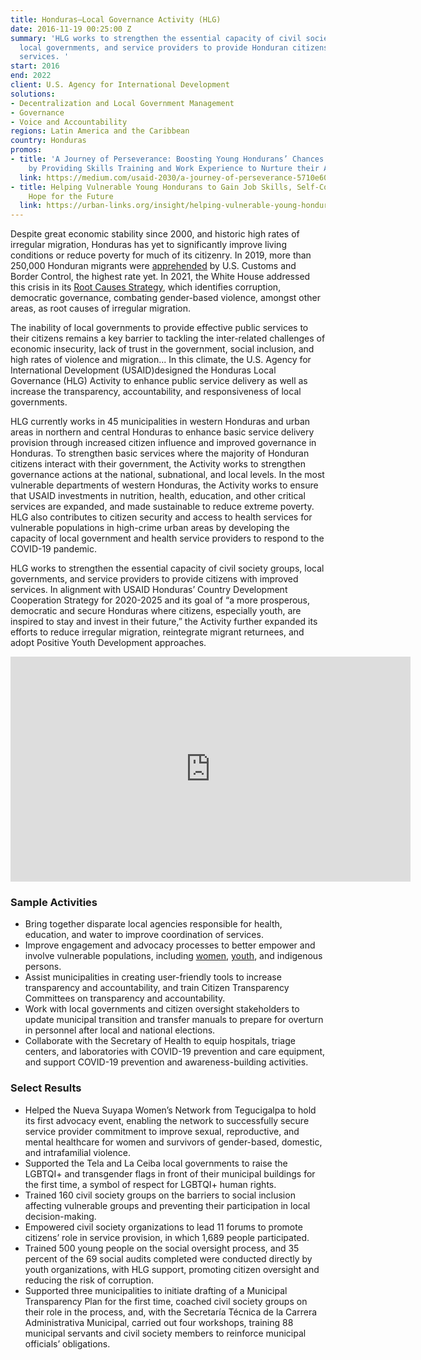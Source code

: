 ```yaml
---
title: Honduras—Local Governance Activity (HLG)
date: 2016-11-19 00:25:00 Z
summary: 'HLG works to strengthen the essential capacity of civil society groups,
  local governments, and service providers to provide Honduran citizens with improved
  services. '
start: 2016
end: 2022
client: U.S. Agency for International Development
solutions:
- Decentralization and Local Government Management
- Governance
- Voice and Accountability
regions: Latin America and the Caribbean
country: Honduras
promos:
- title: 'A Journey of Perseverance: Boosting Young Hondurans’ Chances at Success
    by Providing Skills Training and Work Experience to Nurture their Abilities'
  link: https://medium.com/usaid-2030/a-journey-of-perseverance-5710e609cb57
- title: Helping Vulnerable Young Hondurans to Gain Job Skills, Self-Confidence, and
    Hope for the Future
  link: https://urban-links.org/insight/helping-vulnerable-young-hondurans-to-gain-job-skills-self-confidence-and-hope-for-the-future/
---
```


Despite great economic stability since 2000, and historic high rates of irregular migration, Honduras has yet to significantly improve living conditions or reduce poverty for much of its citizenry. In 2019, more than 250,000 Honduran migrants were [apprehended](https://www.cbp.gov/newsroom/stats/southwest-land-border-encounters/usbp-sw-border-apprehensions) by U.S. Customs and Border Control, the highest rate yet. In 2021, the White House addressed this crisis in its [Root Causes Strategy](https://www.whitehouse.gov/wp-content/uploads/2021/07/Root-Causes-Strategy.pdf), which identifies corruption, democratic governance, combating gender-based violence, amongst other areas, as root causes of irregular migration. 

The inability of local governments to provide effective public services to their citizens remains a key barrier to tackling the inter-related challenges of economic insecurity, lack of trust in the government, social inclusion, and high rates of violence and migration...
In this climate, the U.S. Agency for International Development (USAID)designed the Honduras Local Governance (HLG) Activity to enhance public service delivery as well as increase the transparency, accountability, and responsiveness of local governments.

HLG currently works in 45 municipalities in western Honduras and urban areas in northern and central Honduras to enhance basic service delivery provision through increased citizen influence and improved governance in Honduras. To strengthen basic services where the majority of Honduran citizens interact with their government, the Activity works to strengthen governance actions at the national, subnational, and local levels. In the most vulnerable departments of western Honduras, the Activity works to ensure that USAID investments in nutrition, health,  education, and other critical services are expanded, and made sustainable to reduce extreme poverty. HLG also contributes to citizen security and access to health services for vulnerable populations in high-crime urban areas by developing the capacity of local government and health service providers to respond to the COVID-19 pandemic.
 
HLG works to strengthen the essential capacity of civil society groups, local governments, and service providers to provide citizens with improved services. In alignment with USAID Honduras’ Country Development Cooperation Strategy for 2020-2025 and its goal of “a more prosperous, democratic and secure Honduras where citizens, especially youth, are inspired to stay and invest in their future,” the Activity further expanded its efforts to reduce irregular migration, reintegrate migrant returnees, and adopt Positive Youth Development approaches. 

<iframe src="https://player.vimeo.com/video/314131855" width="640" height="360" frameborder="0" webkitallowfullscreen mozallowfullscreen allowfullscreen></iframe>

### Sample Activities

* Bring together disparate local agencies responsible for health, education, and water to improve coordination of services.
* Improve engagement and advocacy processes to better empower and involve vulnerable populations, including [women](https://www.youtube.com/watch?v=dwvx1dGYzHU), [youth](https://urban-links.org/insight/helping-vulnerable-young-hondurans-to-gain-job-skills-self-confidence-and-hope-for-the-future/), and indigenous persons.
* Assist municipalities in creating user-friendly tools to increase transparency and accountability, and train Citizen Transparency Committees on transparency and accountability.
* Work with local governments and citizen oversight stakeholders to update municipal transition and transfer manuals to prepare for overturn in personnel after local and national elections.
* Collaborate with the Secretary of Health to equip hospitals, triage centers, and laboratories with COVID-19 prevention and care equipment, and support COVID-19 prevention and awareness-building activities.

### Select Results

* Helped the Nueva Suyapa Women’s Network from Tegucigalpa to hold its first advocacy event, enabling the network to successfully secure service provider commitment to improve sexual, reproductive, and mental healthcare for women and survivors of gender-based, domestic, and intrafamilial violence.
* Supported the Tela and La Ceiba local governments to raise the LGBTQI+ and transgender flags in front of their municipal buildings for the first time, a symbol of respect for LGBTQI+ human rights.
* Trained 160 civil society groups on the barriers to social inclusion affecting vulnerable groups and preventing their participation in local decision-making.
* Empowered civil society organizations to lead 11 forums to promote citizens’ role in service provision, in which 1,689 people participated.
* Trained 500 young people on the social oversight process, and 35 percent of the 69 social audits completed were conducted directly by youth organizations, with HLG support, promoting citizen oversight and reducing the risk of corruption.
* Supported three municipalities to initiate drafting of a Municipal Transparency Plan for the first time, coached civil society groups on their role in the process, and, with the Secretaría Técnica de la Carrera Administrativa Municipal, carried out four workshops, training 88 municipal servants and civil society members to reinforce municipal officials’ obligations. 